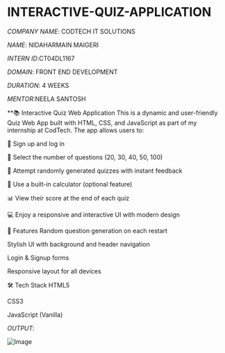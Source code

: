 # INTERACTIVE-QUIZ-APPLICATION

*COMPANY NAME*: CODTECH IT SOLUTIONS

*NAME*: NIDAHARMAIN MAIGERI

*INTERN ID*:CT04DL1167

*DOMAIN*: FRONT END DEVELOPMENT

*DURATION*: 4 WEEKS

*MENTOR*:NEELA SANTOSH

**📚 Interactive Quiz Web Application
This is a dynamic and user-friendly Quiz Web App built with HTML, CSS, and JavaScript as part of my internship at CodTech. The app allows users to:

👤 Sign up and log in

🎯 Select the number of questions (20, 30, 40, 50, 100)

🧠 Attempt randomly generated quizzes with instant feedback

🧮 Use a built-in calculator (optional feature)

📊 View their score at the end of each quiz

💻 Enjoy a responsive and interactive UI with modern design


🚀 Features
Random question generation on each restart

Stylish UI with background and header navigation

Login & Signup forms

Responsive layout for all devices

🛠️ Tech Stack
HTML5

CSS3

JavaScript (Vanilla)

*OUTPUT*:

![Image](https://github.com/user-attachments/assets/81f2ff52-b620-44e3-b98e-31d57700772c)

